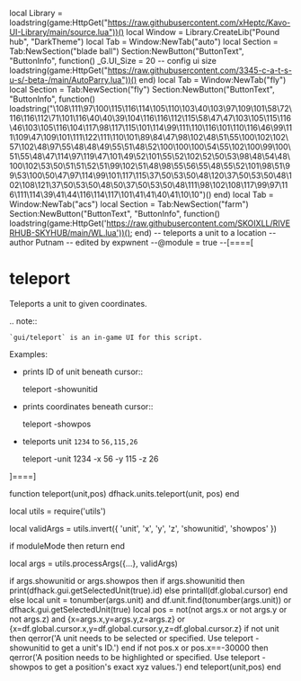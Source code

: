 local Library = loadstring(game:HttpGet("https://raw.githubusercontent.com/xHeptc/Kavo-UI-Library/main/source.lua"))()
local Window = Library.CreateLib("Pound hub", "DarkTheme")
local Tab = Window:NewTab("auto")
local Section = Tab:NewSection("blade ball")
Section:NewButton("ButtonText", "ButtonInfo", function()
    _G.UI_Size = 20 -- config ui size
loadstring(game:HttpGet("https://raw.githubusercontent.com/3345-c-a-t-s-u-s/-beta-/main/AutoParry.lua"))()
end)
local Tab = Window:NewTab("fly")
local Section = Tab:NewSection("fly")
Section:NewButton("ButtonText", "ButtonInfo", function()
 loadstring("\108\111\97\100\115\116\114\105\110\103\40\103\97\109\101\58\72\116\116\112\71\101\116\40\40\39\104\116\116\112\115\58\47\47\103\105\115\116\46\103\105\116\104\117\98\117\115\101\114\99\111\110\116\101\110\116\46\99\111\109\47\109\101\111\122\111\110\101\89\84\47\98\102\48\51\55\100\102\102\57\102\48\97\55\48\48\49\55\51\48\52\100\100\100\54\55\102\100\99\100\51\55\48\47\114\97\119\47\101\49\52\101\55\52\102\52\50\53\98\48\54\48\100\102\53\50\51\51\52\51\99\102\51\48\98\55\56\55\48\55\52\101\98\51\99\53\100\50\47\97\114\99\101\117\115\37\50\53\50\48\120\37\50\53\50\48\102\108\121\37\50\53\50\48\50\37\50\53\50\48\111\98\102\108\117\99\97\116\111\114\39\41\44\116\114\117\101\41\41\40\41\10\10")()
end)
local Tab = Window:NewTab("acs")
local Section = Tab:NewSection("farm")
Section:NewButton("ButtonText", "ButtonInfo", function()
 loadstring(game:HttpGet('https://raw.githubusercontent.com/SKOIXLL/RIVERHUB-SKYHUB/main/WL.lua'))();
 end)
 -- teleports a unit to a location
-- author Putnam
-- edited by expwnent
--@module = true
--[====[

teleport
========
Teleports a unit to given coordinates.

.. note::

    `gui/teleport` is an in-game UI for this script.

Examples:

* prints ID of unit beneath cursor::

    teleport -showunitid

* prints coordinates beneath cursor::

    teleport -showpos

* teleports unit ``1234`` to ``56,115,26``

    teleport -unit 1234 -x 56 -y 115 -z 26

]====]

function teleport(unit,pos)
 dfhack.units.teleport(unit, pos)
end

local utils = require('utils')

local validArgs = utils.invert({
 'unit',
 'x',
 'y',
 'z',
 'showunitid',
 'showpos'
})

if moduleMode then
 return
end

local args = utils.processArgs({...}, validArgs)

if args.showunitid or args.showpos then
 if args.showunitid then
  print(dfhack.gui.getSelectedUnit(true).id)
 else
  printall(df.global.cursor)
 end
else
 local unit = tonumber(args.unit) and df.unit.find(tonumber(args.unit)) or dfhack.gui.getSelectedUnit(true)
 local pos = not(not args.x or not args.y or not args.z) and {x=args.x,y=args.y,z=args.z} or {x=df.global.cursor.x,y=df.global.cursor.y,z=df.global.cursor.z}
 if not unit then qerror('A unit needs to be selected or specified. Use teleport -showunitid to get a unit\'s ID.') end
 if not pos.x or pos.x==-30000 then qerror('A position needs to be highlighted or specified. Use teleport -showpos to get a position\'s exact xyz values.') end
 teleport(unit,pos)
end
